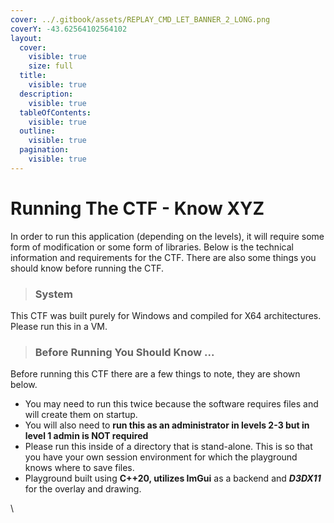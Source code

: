 ```yaml
---
cover: ../.gitbook/assets/REPLAY_CMD_LET_BANNER_2_LONG.png
coverY: -43.62564102564102
layout:
  cover:
    visible: true
    size: full
  title:
    visible: true
  description:
    visible: true
  tableOfContents:
    visible: true
  outline:
    visible: true
  pagination:
    visible: true
---
```


# Running The CTF - Know XYZ

In order to run this application (depending on the levels), it will require some form of modification or some form of libraries. Below is the technical information and requirements for the CTF. There are also some things you should know before running the CTF.

> ### System

This CTF was built purely for Windows and compiled for X64 architectures. Please run this in a VM.

> ### Before Running You Should Know ...

Before running this CTF there are a few things to note, they are shown below.

* You may need to run this twice because the software requires files and will create them on startup.
* You will also need to **run this as an administrator in levels 2-3 but in level 1 admin is NOT required**
* Please run this inside of a directory that is stand-alone. This is so that you have your own session environment for which the playground knows where to save files.
* Playground built using **C++20, utilizes ImGui** as a backend and _**D3DX11**_ for the overlay and drawing.



\
